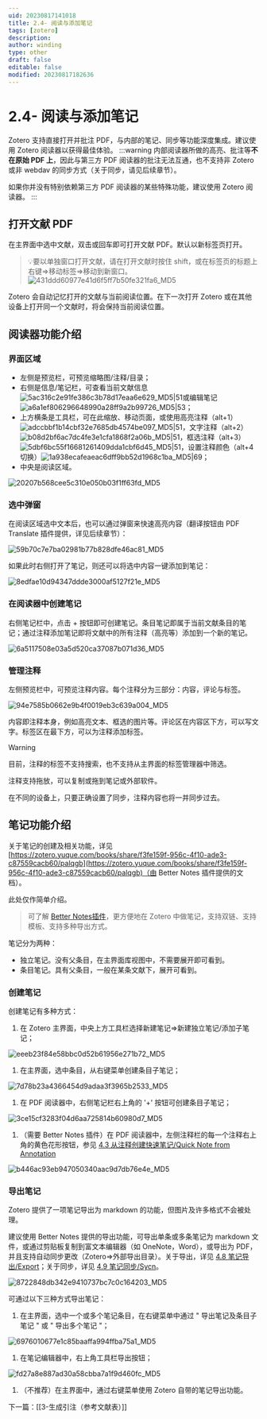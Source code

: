 ```yaml
---
uid: 20230817141018
title: 2.4- 阅读与添加笔记
tags: [zotero]
description: 
author: winding
type: other
draft: false
editable: false
modified: 20230817182636
---
```


# 2.4- 阅读与添加笔记

Zotero 支持直接打开并批注 PDF，与内部的笔记、同步等功能深度集成。建议使用 Zotero 阅读器以获得最佳体验。 :::warning 内部阅读器所做的高亮、批注等**不在原始 PDF 上**，因此与第三方 PDF 阅读器的批注无法互通，也不支持非 Zotero 或非 webdav 的同步方式（关于同步，请见后续章节）。

如果你并没有特别依赖第三方 PDF 阅读器的某些特殊功能，建议使用 Zotero 阅读器。 :::

## 打开文献 PDF

在主界面中选中文献，双击或回车即可打开文献 PDF。默认以新标签页打开。

> 💡要以单独窗口打开文献，请在打开文献时按住 shift，或在标签页的标题上右键=>移动标签=>移动到新窗口。 ![431ddd60977e41d6f5ff7b50fe321fa6_MD5](https://cdn.pkmer.cn/images/202308171526254.png!pkmer)

Zotero 会自动记忆打开的文献与当前阅读位置。在下一次打开 Zotero 或在其他设备上打开同一个文献时，将会保持当前阅读位置。

## 阅读器功能介绍

### 界面区域

* 左侧是预览栏，可预览缩略图/注释/目录；
* 右侧是信息/笔记栏，可查看当前文献信息![5ac316c2e91fe386c3b78d17eaa6e629_MD5|51](https://cdn.pkmer.cn/images/202308171526256.png!pkmer)或编辑笔记![a6a1ef806296648990a28ff9a2b99726_MD5|53](https://cdn.pkmer.cn/images/202308171526257.png!pkmer)；
* 上方横条是工具栏，可在此缩放、移动页面，或使用高亮注释（alt+1）![adccbbf1b14cbf32e7685db4574be097_MD5|51](https://cdn.pkmer.cn/images/202308171526258.png!pkmer)，文字注释（alt+2）![b08d2bf6ac7dc4fe3e1cfa1868f2a06b_MD5|51](https://cdn.pkmer.cn/images/202308171526259.png!pkmer)，框选注释（alt+3）![5dbf6bc55f16681261409dda1cbf6d45_MD5|51](https://cdn.pkmer.cn/images/202308171526260.png!pkmer)，设置注释颜色（alt+4 切换）![1a938ecafeaeac6dff9bb52d1968c1ba_MD5|69](https://cdn.pkmer.cn/images/202308171526261.png!pkmer)；
* 中央是阅读区域。

![20207b568cee5c310e050b03f1ff63fd_MD5](https://cdn.pkmer.cn/images/202308171526262.png!pkmer)

### 选中弹窗

在阅读区域选中文本后，也可以通过弹窗来快速高亮内容（翻译按钮由 PDF Translate 插件提供，详见后续章节）：

![59b70c7e7ba02981b77b828dfe46ac81_MD5](https://cdn.pkmer.cn/images/202308171526263.png!pkmer)

如果此时右侧打开了笔记，则还可以将选中内容一键添加到笔记：

![8edfae10d94347ddde3000af5127f21e_MD5](https://cdn.pkmer.cn/images/202308171526264.png!pkmer)

### 在阅读器中创建笔记

右侧笔记栏中，点击 + 按钮即可创建笔记。条目笔记即属于当前文献条目的笔记；通过注释添加笔记即将文献中的所有注释（高亮等）添加到一个新的笔记。

![6a5117508e03a5d520ca37087b071d36_MD5](https://cdn.pkmer.cn/images/202308171526265.png!pkmer)

### 管理注释

左侧预览栏中，可预览注释内容。每个注释分为三部分：内容，评论与标签。

![94e7585b0662e9b4f0019eb3c639a004_MD5](https://cdn.pkmer.cn/images/202308171526266.png!pkmer)

内容即注释本身，例如高亮文本、框选的图片等。评论区在内容区下方，可以写文字。标签区在最下方，可以为注释添加标签。

> [!warning]
> 目前，注释的标签不支持搜索，也不支持从主界面的标签管理器中筛选。

 注释支持拖放，可以复制或拖到笔记或外部软件。

在不同的设备上，只要正确设置了同步，注释内容也将一并同步过去。

## 笔记功能介绍

关于笔记的创建及相关功能，详见 [https://zotero.yuque.com/books/share/f3fe159f-956c-4f10-ade3-c87559cacb60/palqgb](https://zotero.yuque.com/books/share/f3fe159f-956c-4f10-ade3-c87559cacb60/palqgb)（由 Better Notes 插件提供的文档）。

此处仅作简单介绍。

> 可了解 [Better Notes插件](https://zotero.yuque.com/books/share/f3fe159f-956c-4f10-ade3-c87559cacb60/biigg4)，更方便地在 Zotero 中做笔记，支持双链、支持模板、支持多种导出方式。

笔记分为两种：

* 独立笔记。没有父条目，在主界面库视图中，不需要展开即可看到。
* 条目笔记。具有父条目，一般在某条文献下，展开可看到。

### 创建笔记

创建笔记有多种方式：

1. 在 Zotero 主界面，中央上方工具栏选择新建笔记=>新建独立笔记/添加子笔记；

![eeeb23f84e58bbc0d52b61956e271b72_MD5](https://cdn.pkmer.cn/images/202308171526267.png!pkmer)

1. 在主界面，选中条目，从右键菜单创建条目子笔记；

![7d78b23a4366454d9adaa3f3965b2533_MD5](https://cdn.pkmer.cn/images/202308171526268.png!pkmer)

1. 在 PDF 阅读器中，右侧笔记栏右上角的 '+' 按钮可创建条目子笔记；

![3ce15cf3283f04d6aa725814b60980d7_MD5](https://cdn.pkmer.cn/images/202308171526269.png!pkmer)

1. （需要 Better Notes 插件）在 PDF 阅读器中，左侧注释栏的每一个注释右上角的黄色花形按钮，参见 [4.3 从注释创建快速笔记/Quick Note from Annotation](https://zotero.yuque.com/books/share/f3fe159f-956c-4f10-ade3-c87559cacb60/pavzsz)

![b446ac93eb947050340aac9d7db76e4e_MD5](https://cdn.pkmer.cn/images/202308171526270.png!pkmer)

### 导出笔记

Zotero 提供了一项笔记导出为 markdown 的功能，但图片及许多格式不会被处理。

建议使用 Better Notes 提供的导出功能，可导出单条或多条笔记为 markdown 文件，或通过剪贴板复制到富文本编辑器（如 OneNote，Word），或导出为 PDF，并且支持自动同步更改（Zotero=>外部导出目录）。关于导出，详见 [4.8 笔记导出/Export](https://zotero.yuque.com/books/share/f3fe159f-956c-4f10-ade3-c87559cacb60/nxlngg)；关于同步，详见 [4.9 笔记同步/Sycn](https://zotero.yuque.com/books/share/f3fe159f-956c-4f10-ade3-c87559cacb60/aid2c3)。

![8722848db342e9410737bc7c0c164203_MD5](https://cdn.pkmer.cn/images/202308171526271.png!pkmer)

可通过以下三种方式导出笔记：

1. 在主界面，选中一个或多个笔记条目，在右键菜单中通过 " 导出笔记及条目子笔记 " 或 " 导出多个笔记 "；

![6976010677e1c85baaffa994ffba75a1_MD5](https://cdn.pkmer.cn/images/202308171526272.png!pkmer)

1. 在笔记编辑器中，右上角工具栏导出按钮；

![fd27a8e887ad30a58cbba7a1f9d460fc_MD5](https://cdn.pkmer.cn/images/202308171526273.png!pkmer)

1. （不推荐）在主界面中，通过右键菜单使用 Zotero 自带的笔记导出功能。

下一篇：[[3-生成引注（参考文献表）]]
